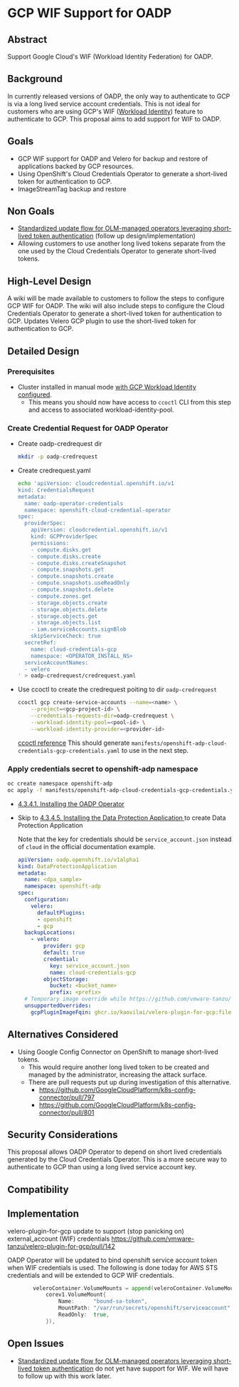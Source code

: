 # GCP WIF Support for OADP

<!-- _Note_: The preferred style for design documents is one sentence per line.
*Do not wrap lines*.
This aids in review of the document as changes to a line are not obscured by the reflowing those changes caused and has a side effect of avoiding debate about one or two space after a period.

_Note_: The name of the file should follow the name pattern `<short meaningful words joined by '-'>_design.md`, e.g:
`listener-design.md`. -->

## Abstract
Support Google Cloud's WIF (Workload Identity Federation) for OADP.

## Background
In currently released versions of OADP, the only way to authenticate to GCP is via a long lived service account credentials.
This is not ideal for customers who are using GCP's WIF ([Workload Identity](https://cloud.google.com/kubernetes-engine/docs/concepts/workload-identity)) feature to authenticate to GCP.
This proposal aims to add support for WIF to OADP.

## Goals
- GCP WIF support for OADP and Velero for backup and restore of applications backed by GCP resources.
- Using OpenShift's Cloud Credentials Operator to generate a short-lived token for authentication to GCP.
- ImageStreamTag backup and restore

## Non Goals
- [Standardized update flow for OLM-managed operators leveraging short-lived token authentication](https://issues.redhat.com/browse/OCPSTRAT-95) (follow up design/implementation)
- Allowing customers to use another long lived tokens separate from the one used by the Cloud Credentials Operator to generate short-lived tokens.


## High-Level Design
<!-- One to two paragraphs that describe the high level changes that will be made to implement this proposal. -->
A wiki will be made available to customers to follow the steps to configure GCP WIF for OADP. The wiki will also include steps to configure the Cloud Credentials Operator to generate a short-lived token for authentication to GCP. Updates Velero GCP plugin to use the short-lived token for authentication to GCP.

## Detailed Design


### Prerequisites
- Cluster installed in manual mode [with GCP Workload Identity configured](https://access.redhat.com/documentation/en-us/openshift_container_platform/4.12/html-single/authentication_and_authorization/index#gcp-workload-identity-mode-installing).
    - This means you should now have access to `ccoctl` CLI from this step and access to associated workload-identity-pool.

### Create Credential Request for OADP Operator
- Create oadp-credrequest dir
    ```bash
    mkdir -p oadp-credrequest
    ```
- Create credrequest.yaml
    ```bash
    echo 'apiVersion: cloudcredential.openshift.io/v1
    kind: CredentialsRequest
    metadata:
      name: oadp-operator-credentials
      namespace: openshift-cloud-credential-operator
    spec:
      providerSpec:
        apiVersion: cloudcredential.openshift.io/v1
        kind: GCPProviderSpec
        permissions:
        - compute.disks.get
        - compute.disks.create
        - compute.disks.createSnapshot
        - compute.snapshots.get
        - compute.snapshots.create
        - compute.snapshots.useReadOnly
        - compute.snapshots.delete
        - compute.zones.get
        - storage.objects.create
        - storage.objects.delete
        - storage.objects.get
        - storage.objects.list
        - iam.serviceAccounts.signBlob
        skipServiceCheck: true
      secretRef:
        name: cloud-credentials-gcp
        namespace: <OPERATOR_INSTALL_NS>
      serviceAccountNames:
      - velero
    ' > oadp-credrequest/credrequest.yaml
    ```
- Use ccoctl to create the credrequest poiting to dir `oadp-credrequest`
    ```bash
    ccoctl gcp create-service-accounts --name=<name> \
        --project=<gcp-project-id> \
        --credentials-requests-dir=oadp-credrequest \
        --workload-identity-pool=<pool-id> \
        --workload-identity-provider=<provider-id>
    ```
    [ccoctl reference](https://github.com/openshift/cloud-credential-operator/blob/master/docs/ccoctl.md#creating-iam-service-accounts)
    This should generate `manifests/openshift-adp-cloud-credentials-gcp-credentials.yaml` to use in the next step.

### Apply credentials secret to openshift-adp namespace
```bash
oc create namespace openshift-adp
oc apply -f manifests/openshift-adp-cloud-credentials-gcp-credentials.yaml
```

- [4.3.4.1. Installing the OADP Operator](https://access.redhat.com/documentation/en-us/openshift_container_platform/4.10/html-single/backup_and_restore/index#oadp-installing-operator_installing-oadp-gcp)
- Skip to [4.3.4.5. Installing the Data Protection Application
](https://access.redhat.com/documentation/en-us/openshift_container_platform/4.10/html-single/backup_and_restore/index#oadp-installing-dpa_installing-oadp-gcp) to create Data Protection Application
    
    Note that the key for credentials should be `service_account.json` instead of `cloud` in the official documentation example.
    ```yaml
    apiVersion: oadp.openshift.io/v1alpha1
    kind: DataProtectionApplication
    metadata:
      name: <dpa_sample>
      namespace: openshift-adp
    spec:
      configuration:
        velero:
          defaultPlugins:
          - openshift
          - gcp
      backupLocations:
        - velero:
            provider: gcp
            default: true
            credential:
              key: service_account.json
              name: cloud-credentials-gcp
            objectStorage:
              bucket: <bucket_name>
              prefix: <prefix>
      # Temporary image override while https://github.com/vmware-tanzu/velero-plugin-for-gcp/pull/142 not cherry-picked to Openshift
      unsupportedOverrides:
        gcpPluginImageFqin: ghcr.io/kaovilai/velero-plugin-for-gcp:file-wif
    ```

## Alternatives Considered
- Using Google Config Connector on OpenShift to manage short-lived tokens.
    - This would require another long lived token to be created and managed by the administrator, increasing the attack surface.
    - There are pull requests put up during investigation of this alternative.
        - https://github.com/GoogleCloudPlatform/k8s-config-connector/pull/797
        - https://github.com/GoogleCloudPlatform/k8s-config-connector/pull/801

## Security Considerations
This proposal allows OADP Operator to depend on short lived credentials generated by the Cloud Credentials Operator. This is a more secure way to authenticate to GCP than using a long lived service account key.

## Compatibility
<!-- A discussion of any compatibility issues that need to be considered -->

## Implementation
<!-- A description of the implementation, timelines, and any resources that have agreed to contribute. -->

velero-plugin-for-gcp update to support (stop panicking on) external_account (WIF) credentials https://github.com/vmware-tanzu/velero-plugin-for-gcp/pull/142

OADP Operator will be updated to bind openshift service account token when WIF credentials is used. The following is done today for AWS STS credentials and will be extended to GCP WIF credentials.
```go
		veleroContainer.VolumeMounts = append(veleroContainer.VolumeMounts,
			corev1.VolumeMount{
				Name:      "bound-sa-token",
				MountPath: "/var/run/secrets/openshift/serviceaccount",
				ReadOnly:  true,
			}),
```

## Open Issues
<!-- A discussion of issues relating to this proposal for which the author does not know the solution. This section may be omitted if there are none. -->
- [Standardized update flow for OLM-managed operators leveraging short-lived token authentication](https://issues.redhat.com/browse/OCPSTRAT-95) do not yet have support for WIF. We will have to follow up with this work later.

